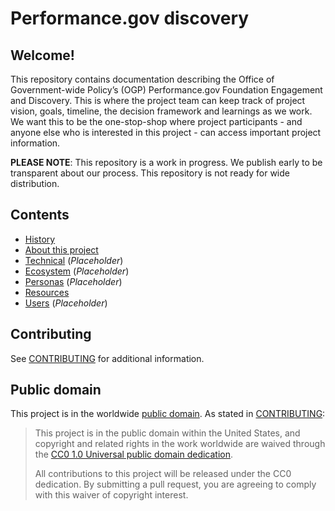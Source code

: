 # Performance.gov discovery

## Welcome!
This repository contains documentation describing the Office of Government-wide Policy’s (OGP) Performance.gov Foundation Engagement and Discovery. This is where the project team can keep track of project vision, goals, timeline, the decision framework and learnings as we work. We want this to be the one-stop-shop where project participants - and anyone else who is interested in this project - can access important project information.

**PLEASE NOTE**: This repository is a work in progress. We publish early to be transparent about our process. This repository is not ready for wide distribution.

## Contents
* [History](/HISTORY.md)
* [About this project](/ABOUT.md)
* [Technical](/TECHNICAL.md) (*Placeholder*)
* [Ecosystem](/ECOSYSTEM.md) (*Placeholder*)
* [Personas](/PERSONAS.md) (*Placeholder*)
* [Resources](/RESOURCES.md)
* [Users](/USERS.md) (*Placeholder*)

## Contributing

See [CONTRIBUTING](CONTRIBUTING.md) for additional information.

## Public domain

This project is in the worldwide [public domain](LICENSE.md). As stated in [CONTRIBUTING](CONTRIBUTING.md):

> This project is in the public domain within the United States, and copyright and related rights in the work worldwide are waived through the [CC0 1.0 Universal public domain dedication](https://creativecommons.org/publicdomain/zero/1.0/).
>
> All contributions to this project will be released under the CC0 dedication. By submitting a pull request, you are agreeing to comply with this waiver of copyright interest.
